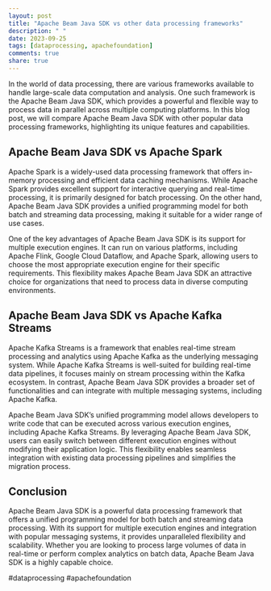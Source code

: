 ```yaml
---
layout: post
title: "Apache Beam Java SDK vs other data processing frameworks"
description: " "
date: 2023-09-25
tags: [dataprocessing, apachefoundation]
comments: true
share: true
---
```


In the world of data processing, there are various frameworks available to handle large-scale data computation and analysis. One such framework is the Apache Beam Java SDK, which provides a powerful and flexible way to process data in parallel across multiple computing platforms. In this blog post, we will compare Apache Beam Java SDK with other popular data processing frameworks, highlighting its unique features and capabilities.

## Apache Beam Java SDK vs Apache Spark

Apache Spark is a widely-used data processing framework that offers in-memory processing and efficient data caching mechanisms. While Apache Spark provides excellent support for interactive querying and real-time processing, it is primarily designed for batch processing. On the other hand, Apache Beam Java SDK provides a unified programming model for both batch and streaming data processing, making it suitable for a wider range of use cases.

One of the key advantages of Apache Beam Java SDK is its support for multiple execution engines. It can run on various platforms, including Apache Flink, Google Cloud Dataflow, and Apache Spark, allowing users to choose the most appropriate execution engine for their specific requirements. This flexibility makes Apache Beam Java SDK an attractive choice for organizations that need to process data in diverse computing environments.

## Apache Beam Java SDK vs Apache Kafka Streams

Apache Kafka Streams is a framework that enables real-time stream processing and analytics using Apache Kafka as the underlying messaging system. While Apache Kafka Streams is well-suited for building real-time data pipelines, it focuses mainly on stream processing within the Kafka ecosystem. In contrast, Apache Beam Java SDK provides a broader set of functionalities and can integrate with multiple messaging systems, including Apache Kafka.

Apache Beam Java SDK’s unified programming model allows developers to write code that can be executed across various execution engines, including Apache Kafka Streams. By leveraging Apache Beam Java SDK, users can easily switch between different execution engines without modifying their application logic. This flexibility enables seamless integration with existing data processing pipelines and simplifies the migration process.

## Conclusion

Apache Beam Java SDK is a powerful data processing framework that offers a unified programming model for both batch and streaming data processing. With its support for multiple execution engines and integration with popular messaging systems, it provides unparalleled flexibility and scalability. Whether you are looking to process large volumes of data in real-time or perform complex analytics on batch data, Apache Beam Java SDK is a highly capable choice.

#dataprocessing #apachefoundation